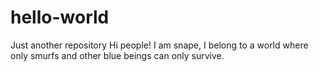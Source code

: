 # hello-world
Just another repository
Hi people!
I am snape, I belong to a world where only smurfs and other blue beings can only survive.

